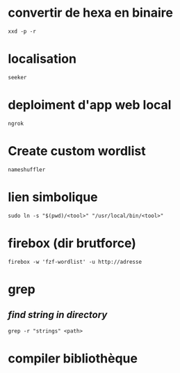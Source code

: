 
# convertir de hexa en binaire
```
xxd -p -r
``` 
# localisation
```
seeker
```
# deploiment d'app web local 
```
ngrok
```

# Create custom wordlist
```
nameshuffler
```
# lien simbolique
```
sudo ln -s "$(pwd)/<tool>" "/usr/local/bin/<tool>"
```
# firebox (dir brutforce)
```
firebox -w 'fzf-wordlist' -u http://adresse
```
# grep
## _find string in directory_
```
grep -r "strings" <path>
```

# compiler bibliothèque